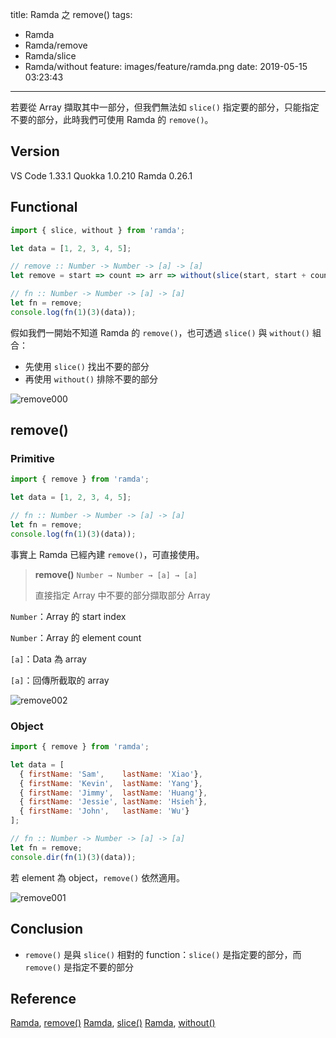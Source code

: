 title: Ramda 之 remove()
tags:
  - Ramda
  - Ramda/remove
  - Ramda/slice
  - Ramda/without
feature: images/feature/ramda.png
date: 2019-05-15 03:23:43
---
若要從 Array 擷取其中一部分，但我們無法如 `slice()` 指定要的部分，只能指定不要的部分，此時我們可使用 Ramda 的 `remove()`。

<!-- more -->

## Version

VS Code 1.33.1
Quokka 1.0.210
Ramda 0.26.1

## Functional

```javascript
import { slice, without } from 'ramda';

let data = [1, 2, 3, 4, 5];

// remove :: Number -> Number -> [a] -> [a]
let remove = start => count => arr => without(slice(start, start + count, arr), arr);

// fn :: Number -> Number -> [a] -> [a]
let fn = remove;
console.log(fn(1)(3)(data));
```

假如我們一開始不知道 Ramda 的 `remove()`，也可透過 `slice()` 與 `without()` 組合：

* 先使用 `slice()` 找出不要的部分
* 再使用 `without()` 排除不要的部分

![remove000](/images/ramda/remove/remove000.png)

## remove()

### Primitive

```javascript
import { remove } from 'ramda';

let data = [1, 2, 3, 4, 5];

// fn :: Number -> Number -> [a] -> [a]
let fn = remove;
console.log(fn(1)(3)(data));
```

事實上 Ramda 已經內建 `remove()`，可直接使用。

> **remove()**
> `Number → Number → [a] → [a]`
>
> 直接指定 Array 中不要的部分擷取部分 Array

`Number`：Array 的 start index

`Number`：Array 的 element count

`[a]`：Data 為 array

`[a]`：回傳所截取的 array

![remove002](/images/ramda/remove/remove002.png)

### Object

```javascript
import { remove } from 'ramda';

let data = [
  { firstName: 'Sam',    lastName: 'Xiao'},
  { firstName: 'Kevin',  lastName: 'Yang'},
  { firstName: 'Jimmy',  lastName: 'Huang'},
  { firstName: 'Jessie', lastName: 'Hsieh'},
  { firstName: 'John',   lastName: 'Wu'}
];

// fn :: Number -> Number -> [a] -> [a]
let fn = remove;
console.dir(fn(1)(3)(data));
```

若 element 為 object，`remove()` 依然適用。

![remove001](/images/ramda/remove/remove001.png)

## Conclusion

* `remove()` 是與 `slice()` 相對的 function：`slice()` 是指定要的部分，而 `remove()` 是指定不要的部分

## Reference

[Ramda](https://ramdajs.com), [remove()](https://ramdajs.com/docs/#remove)
[Ramda](https://ramdajs.com), [slice()](https://ramdajs.com/docs/#slice)
[Ramda](https://ramdajs.com), [without()](https://ramdajs.com/docs/#without)